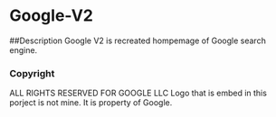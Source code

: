# Google-V2
##Description
Google V2 is recreated hompemage of Google search engine. 

### Copyright
ALL RIGHTS RESERVED FOR GOOGLE LLC
Logo that is embed in this porject is not mine. It is property of Google.
